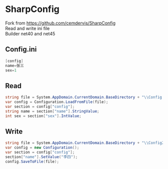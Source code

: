 # SharpConfig
Fork from https://github.com/cemdervis/SharpConfig  <br>
Read and write ini file<br>
Builder net40 and net45 <br>

## Config.ini
```c#
[config]
name=张三
sex=1
```

## Read
```c#
string file = System.AppDomain.CurrentDomain.BaseDirectory + "\\Config.ini";
var config = Configuration.LoadFromFile(file);
var section = config["config"];
string name = section["name"].StringValue;
int sex = section["sex"].IntValue;
```

## Write
```c#
string file = System.AppDomain.CurrentDomain.BaseDirectory + "\\Config2.ini";
var config = new Configuration();
var section = config["config"];
section["name"].SetValue("李四");
config.SaveToFile(file);
```
